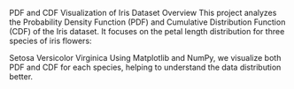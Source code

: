 PDF and CDF Visualization of Iris Dataset
Overview
This project analyzes the Probability Density Function (PDF) and Cumulative Distribution Function (CDF) of the Iris dataset. It focuses on the petal length distribution for three species of iris flowers:

Setosa
Versicolor
Virginica
Using Matplotlib and NumPy, we visualize both PDF and CDF for each species, helping to understand the data distribution better.
